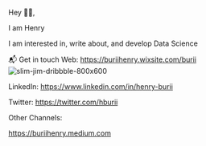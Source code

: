 Hey 👋🏻,

I am Henry

 I am interested in, write about, and develop Data Science 

 📬 Get in touch
Web: https://buriihenry.wixsite.com/burii  ![slim-jim-_dribbble_-_800x600_](https://user-images.githubusercontent.com/19470424/124121431-8dd13f80-da7d-11eb-8c71-32dbd4f255b3.gif)


LinkedIn: https://www.linkedin.com/in/henry-burii

Twitter: https://twitter.com/hburii

Other Channels:

https://buriihenry.medium.com

